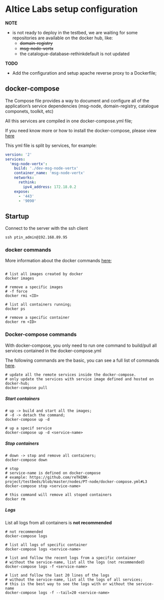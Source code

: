 # Altice Labs setup configuration

**NOTE**
  - is not ready to deploy in the testbed, we are waiting for some repositories are available on the docker hub, like:
    - ~~domain-registry~~
    - ~~msg-node-vertx~~
    - the catalogue-database-rethinkdefault is not updated

**TODO**
  - Add the configuration and setup apache reverse proxy to a Dockerfile;


## docker-compose

The Compose file provides a way to document and configure all of the application’s service dependencies (msg-node, domain-registry, catalogue componets, toolkit, etc)

All this services are compiled in one docker-compose.yml file;

If you need know more or how to install the docker-compose, please view [here](https://docs.docker.com/compose/overview/)

This yml file is split by services, for example:

```yml
version: '2'
services:
  'msg-node-vertx':
    build: './dev-msg-node-vertx'
    container_name: 'msg-node-vertx'
    networks:
      rethink:
        ipv4_address: 172.18.0.2
    expose:
      - '443'
      - '9090'
```

## Startup

Connect to the server with the ssh client
```shell
ssh ptin_admin@192.168.89.95
```

### docker commands

More information about the docker commands [here](https://docs.docker.com/engine/reference/commandline/);

```shell

# list all images created by docker
docker images

# remove a specific images
# -f force
docker rmi <ID>

# list all containers running;
docker ps

# remove a specific container
docker rm <ID>
```


### Docker-compose commands

With docker-compose, you only need to run one command to build/pull all services contained in the docker-compose.yml

The following commands are the basic, you can see a full list of commands [here](https://docs.docker.com/compose/reference/overview/).

```shell
# update all the remote services inside the docker-compose.
# only update the services with service image defined and hosted on docker-hub;
docker-compose pull
```

##### Start containers
```shell
# up -> build and start all the images;
# -d -> detach the command;
docker-compose up -d

# up a specif service
docker-compose up -d <service-name>
```


##### Stop containers
```shell
# down -> stop and remove all containers;
docker-compose down

# stop
# service-name is defined on docker-compose
# example: https://github.com/reTHINK-project/testbeds/blob/master/nodes/PT-node/docker-compose.yml#L3
docker-compose stop <service-name>

# this command will remove all stoped containers
docker rm
```

##### Logs

List all logs from all containers is **not recommended**

```shell
# not recommended
docker-compose logs

# list all logs of specific container
docker-compose logs <service-name>

# list and follow the recent logs from a specific container
# without the service-name, list all the logs (not recommended)
docker-compose logs -f <service-name>

# list and follow the last 20 lines of the logs
# without the service-name, list all the logs of all services;
# this is the best way to see the logs with or without the service-name
docker-compose logs -f --tail=20 <service-name>
```
